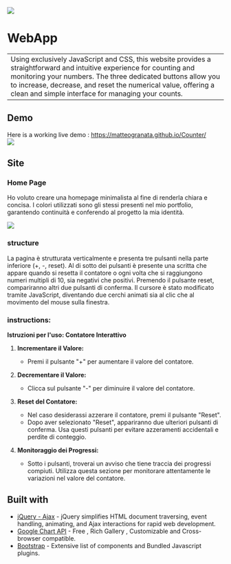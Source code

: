 <img src="./assets/img/registrazione-counter.mp4">

# WebApp
<table>
<tr>
<td>
Using exclusively JavaScript and CSS, this website provides a straightforward and intuitive experience for counting and monitoring your numbers. The three dedicated buttons allow you to increase, decrease, and reset the numerical value, offering a clean and simple interface for managing your counts. 
</td>
</tr>
</table>


## Demo
Here is a working live demo :  https://matteogranata.github.io/Counter/ <br>
![](https://komarev.com/ghpvc/?username=MatteoGranata&color=dc143c&style=flat-square)

## Site

### Home Page
Ho voluto creare una homepage minimalista al fine di renderla chiara e concisa. I colori utilizzati sono gli stessi presenti nel mio portfolio, garantendo continuità e conferendo al progetto la mia identità.

![](https://i.postimg.cc/L6q3MRMx/counter-screen.png)

### structure
La pagina è strutturata verticalmente e presenta tre pulsanti nella parte inferiore (+, -, reset). Al di sotto dei pulsanti è presente una scritta che appare quando si resetta il contatore o ogni volta che si raggiungono numeri multipli di 10, sia negativi che positivi. Premendo il pulsante reset, compariranno altri due pulsanti di conferma. Il cursore è stato modificato tramite JavaScript, diventando due cerchi animati sia al clic che al movimento del mouse sulla finestra.


### instructions:
**Istruzioni per l'uso: Contatore Interattivo**

1. **Incrementare il Valore:**
   - Premi il pulsante "+" per aumentare il valore del contatore.

2. **Decrementare il Valore:**
   - Clicca sul pulsante "-" per diminuire il valore del contatore.

3. **Reset del Contatore:**
   - Nel caso desiderassi azzerare il contatore, premi il pulsante "Reset".
   - Dopo aver selezionato "Reset", appariranno due ulteriori pulsanti di conferma. Usa questi pulsanti per evitare azzeramenti accidentali e perdite di conteggio.

4. **Monitoraggio dei Progressi:**
   - Sotto i pulsanti, troverai un avviso che tiene traccia dei progressi compiuti. Utilizza questa sezione per monitorare attentamente le variazioni nel valore del contatore.

## Built with 

- [jQuery - Ajax](http://www.w3schools.com/jquery/jquery_ref_ajax.asp) - jQuery simplifies HTML document traversing, event handling, animating, and Ajax interactions for rapid web development.
- [Google Chart API](https://developers.google.com/chart/interactive/docs/quick_start) - Free , Rich Gallery , Customizable and Cross-browser compatible.
- [Bootstrap](http://getbootstrap.com/) - Extensive list of components and  Bundled Javascript plugins.


